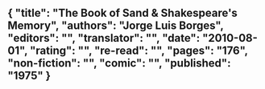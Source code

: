 {
 "title": "The Book of Sand & Shakespeare's Memory",
 "authors": "Jorge Luis Borges",
 "editors": "",
 "translator": "",
 "date": "2010-08-01",
 "rating": "",
 "re-read": "",
 "pages": "176",
 "non-fiction": "",
 "comic": "",
 "published": "1975"
}
---

